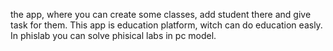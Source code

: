 the app, where you can create some classes, add student there and give task for them. This app is education platform, witch can do education easly. In phislab you can solve phisical labs in pc model.
